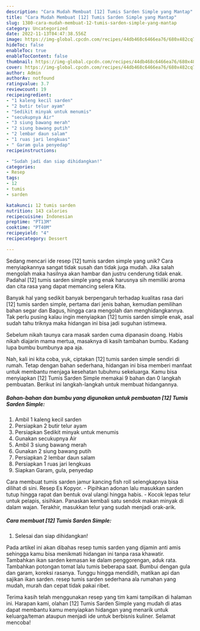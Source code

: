 ```yaml
---
description: "Cara Mudah Membuat [12] Tumis Sarden Simple yang Mantap"
title: "Cara Mudah Membuat [12] Tumis Sarden Simple yang Mantap"
slug: 1380-cara-mudah-membuat-12-tumis-sarden-simple-yang-mantap
category: Uncategorized
date: 2022-11-13T04:47:38.556Z
image: https://img-global.cpcdn.com/recipes/44db468c6466ea76/680x482cq70/12-tumis-sarden-simple-foto-resep-utama.jpg
hideToc: false
enableToc: true
enableTocContent: false
thumbnail: https://img-global.cpcdn.com/recipes/44db468c6466ea76/680x482cq70/12-tumis-sarden-simple-foto-resep-utama.jpg
cover: https://img-global.cpcdn.com/recipes/44db468c6466ea76/680x482cq70/12-tumis-sarden-simple-foto-resep-utama.jpg
author: Admin
authorAv: notfound
ratingvalue: 3.7
reviewcount: 19
recipeingredient:
- "1 kaleng kecil sarden"
- "2 butir telur ayam"
- "Sedikit minyak untuk menumis"
- "secukupnya Air"
- "3 siung bawang merah"
- "2 siung bawang putih"
- "2 lembar daun salam"
- "1 ruas jari lengkuas"
- " Garam gula penyedap"
recipeinstructions:

- "Sudah jadi dan siap dihidangkan!"
categories:
- Resep
tags:
- 12
- tumis
- sarden

katakunci: 12 tumis sarden 
nutrition: 143 calories
recipecuisine: Indonesian
preptime: "PT13M"
cooktime: "PT40M"
recipeyield: "4"
recipecategory: Dessert

---
```





Sedang mencari ide resep [12] tumis sarden simple yang unik? Cara menyiapkannya sangat tidak susah dan tidak juga mudah. Jika salah mengolah maka hasilnya akan hambar dan justru cenderung tidak enak. Padahal [12] tumis sarden simple yang enak harusnya sih memiliki aroma dan cita rasa yang dapat memancing selera Kita.





Banyak hal yang sedikit banyak berpengaruh terhadap kualitas rasa dari [12] tumis sarden simple, pertama dari jenis bahan, kemudian pemilihan bahan segar dan Bagus, hingga cara mengolah dan menghidangkannya. Tak perlu pusing kalau ingin menyiapkan [12] tumis sarden simple enak,      asal sudah tahu triknya maka hidangan ini bisa jadi suguhan istimewa.














Sebelum nikah taunya cara masak sarden cuma dipanasin doang. Habis nikah diajarin mama mertua, masaknya di kasih tambahan bumbu. Kadang lupa bumbu bumbunya apa aja.






Nah, kali ini kita coba, yuk, ciptakan [12] tumis sarden simple sendiri di rumah. Tetap dengan bahan sederhana, hidangan ini bisa memberi manfaat untuk membantu menjaga kesehatan tubuhmu sekeluarga. Kamu bisa menyiapkan [12] Tumis Sarden Simple memakai 9 bahan dan 0 langkah pembuatan. Berikut ini langkah-langkah untuk membuat hidangannya.

<!--inarticleads1-->

##### Bahan-bahan dan bumbu yang digunakan untuk pembuatan [12] Tumis Sarden Simple:

1. Ambil 1 kaleng kecil sarden
1. Persiapkan 2 butir telur ayam
1. Persiapkan Sedikit minyak untuk menumis
1. Gunakan secukupnya Air
1. Ambil 3 siung bawang merah
1. Gunakan 2 siung bawang putih
1. Persiapkan 2 lembar daun salam
1. Persiapkan 1 ruas jari lengkuas
1. Siapkan  Garam, gula, penyedap


Cara membuat tumis sarden jamur kancing fish roll selengkapnya bisa dilihat di sini. Resep Es Kopyor. - Pipihkan adonan lalu masukkan sarden tutup hingga rapat dan bentuk oval ulangi hingga habis. - Kocok lepas telur untuk pelapis, sisihkan. Panaskan kembali satu sendok makan minyak di dalam wajan. Terakhir, masukkan telur yang sudah menjadi orak-arik. 

<!--inarticleads2-->

##### Cara membuat [12] Tumis Sarden Simple:


1. Selesai dan siap dihidangkan!

Pada artikel ini akan dibahas resep tumis sarden yang dijamin anti amis sehingga kamu bisa menikmati hidangan ini tanpa rasa khawatir. Tambahkan ikan sarden kemasan ke dalam penggorengan, aduk rata. Tambahkan potongan tomat lalu tumis beberapa saat. Bumbui dengan gula dan garam, koreksi rasanya. Tunggu hingga mendidih, matikan api dan sajikan ikan sarden. resep tumis sarden sederhana ala rumahan yang mudah, murah dan cepat tidak pakai ribet. 

Terima kasih telah menggunakan resep yang tim kami tampilkan di halaman ini. Harapan kami, olahan [12] Tumis Sarden Simple yang mudah di atas dapat membantu kamu menyiapkan hidangan yang menarik untuk keluarga/teman ataupun menjadi ide untuk berbisnis kuliner. Selamat mencoba!
